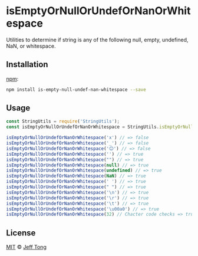 # isEmptyOrNullOrUndefOrNanOrWhitespace
Utilities to determine if string is any of the following null, empty, undefined, NaN, or whitespace.


## Installation

[npm][]:

```sh
npm install is-empty-null-undef-nan-whitespace --save
```

## Usage

```js
const StringUtils = require('StringUtils');
const isEmptyOrNullOrUndefOrNanOrWhitespace = StringUtils.isEmptyOrNullOrUndefOrNanOrWhitespace;

isEmptyOrNullOrUndefOrNanOrWhitespace('x') // => false
isEmptyOrNullOrUndefOrNanOrWhitespace('_') // => false
isEmptyOrNullOrUndefOrNanOrWhitespace('😊') // => false
isEmptyOrNullOrUndefOrNanOrWhitespace('') // => true
isEmptyOrNullOrUndefOrNanOrWhitespace("") // => true
isEmptyOrNullOrUndefOrNanOrWhitespace(null) // => true
isEmptyOrNullOrUndefOrNanOrWhitespace(undefined) // => true
isEmptyOrNullOrUndefOrNanOrWhitespace(NaN) // => true
isEmptyOrNullOrUndefOrNanOrWhitespace(' ') // => true
isEmptyOrNullOrUndefOrNanOrWhitespace(" ") // => true
isEmptyOrNullOrUndefOrNanOrWhitespace('\n') // => true
isEmptyOrNullOrUndefOrNanOrWhitespace('\r') // => true
isEmptyOrNullOrUndefOrNanOrWhitespace('\t') // => true
isEmptyOrNullOrUndefOrNanOrWhitespace('\u00a0') // => true
isEmptyOrNullOrUndefOrNanOrWhitespace(32) // Chacter code checks => true  
```

## License

[MIT][license] © [Jeff Tong][author]


<!-- Links -->

[author]: https://www.linkedin.com/in/jeff-jin-hung-tong/
[license]: license
[npm]: https://docs.npmjs.com/cli/install